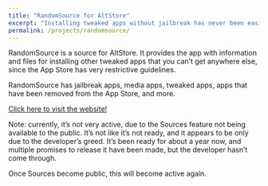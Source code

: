 ```yaml
---
title: "RandomSource for AltStore"
excerpt: "Installing tweaked apps without jailbreak has never been easier!"
permalink: /projects/randomsource/
---
```

RandomSource is a source for AltStore. It provides the app with information and files for installing other tweaked apps that you can’t get anywhere else, since the App Store has very restrictive guidelines.

RandomSource has jailbreak apps, media apps, tweaked apps, apps that have been removed from the App Store, and more.

[Click here to visit the website!](https://randomblock1.com/altstore/)

Note: currently, it’s not very active, due to the Sources feature not being available to the public. It’s not like it’s not ready, and it appears to be only due to the developer’s greed. It’s been ready for about a year now, and multiple promises to release it have been made, but the developer hasn’t come through.

Once Sources become public, this will become active again.